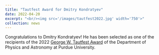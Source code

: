 ```yaml
---
title: "Tautfest Award for Dmitry Kondratyev"
date: 2022-04-20
excerpt: "<br/><img src='/images/tautfest2022.jpg' width='750'>"
collection: news
---
```


Congratulations to Dmitry Kondratyev! He has been selected as one of the recipients of the 2022 [George W. Tautfest Award](https://www.physics.purdue.edu/about/prizes_awards/graduate_awards.html) of the Department of Physics and Astronomy at Purdue University. 
